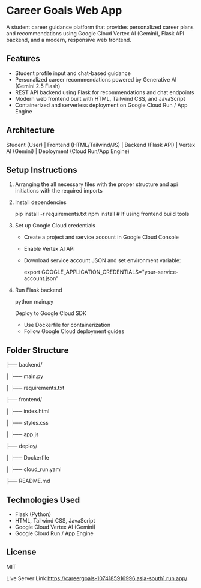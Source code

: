 
# Career Goals Web App

A student career guidance platform that provides personalized career plans and recommendations using Google Cloud Vertex AI (Gemini), Flask API backend, and a modern, responsive web frontend.

## Features

- Student profile input and chat-based guidance
- Personalized career recommendations powered by Generative AI (Gemini 2.5 Flash)
- REST API backend using Flask for recommendations and chat endpoints
- Modern web frontend built with HTML, Tailwind CSS, and JavaScript
- Containerized and serverless deployment on Google Cloud Run / App Engine

 ## Architecture


Student (User)
      |
Frontend (HTML/Tailwind/JS)
      |
Backend (Flask API)
      |
Vertex AI (Gemini)
      |
Deployment (Cloud Run/App Engine)


## Setup Instructions

1. Arranging the all necessary files with the proper structure and api initiations with the required imports

2. Install dependencies
   
   pip install -r requirements.txt
   npm install        # If using frontend build tools
   

3. Set up Google Cloud credentials
   - Create a project and service account in Google Cloud Console
   - Enable Vertex AI API
   - Download service account JSON and set environment variable:
     
     export GOOGLE_APPLICATION_CREDENTIALS="your-service-account.json"
     

4. Run Flask backend
   
   python main.py
   

   Deploy to Google Cloud SDK
   - Use Dockerfile for containerization
   - Follow Google Cloud deployment guides

## Folder Structure



├── backend/

│   ├── main.py

│   ├── requirements.txt

├── frontend/

│   ├── index.html

│   ├── styles.css

│   ├── app.js

├── deploy/

│   ├── Dockerfile

│   ├── cloud_run.yaml

├── README.md


## Technologies Used

- Flask (Python)
- HTML, Tailwind CSS, JavaScript
- Google Cloud Vertex AI (Gemini)
- Google Cloud Run / App Engine



## License

MIT


Live Server Link:https://careergoals-1074185916996.asia-south1.run.app/
